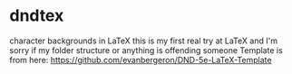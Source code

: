 # dndtex
character backgrounds in LaTeX
this is my first real try at LaTeX and I'm sorry if my folder structure or anything is offending someone
Template is from here: https://github.com/evanbergeron/DND-5e-LaTeX-Template
